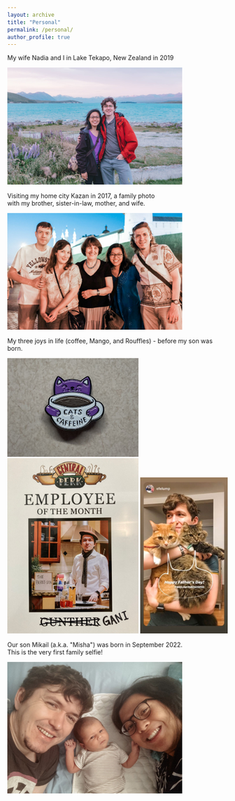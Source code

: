 ```yaml
---
layout: archive
title: "Personal"
permalink: /personal/
author_profile: true
---
```


My wife Nadia and I in Lake Tekapo, New Zealand in 2019

<img src="https://github.com/gani-nurmukhametov/gani-nurmukhametov.github.io/blob/master/images/New Zealand - 2019.jpg" width ="400">




Visiting my home city Kazan in 2017, a family photo <br>
with my brother, sister-in-law, mother, and wife.

<img src="https://github.com/gani-nurmukhametov/gani-nurmukhametov.github.io/blob/master/images/Kazan-2017.jpg" width ="400">




My three joys in life (coffee, Mango, and Rouffles) - before my son was born.

<img src="https://github.com/gani-nurmukhametov/gani-nurmukhametov.github.io/blob/master/images/Pin.jpeg" width ="300"> <img src="https://github.com/gani-nurmukhametov/gani-nurmukhametov.github.io/blob/master/images/Barrista.jpeg" width ="300"> <img src="https://github.com/gani-nurmukhametov/gani-nurmukhametov.github.io/blob/master/images/Father's Day.jpeg" width ="200"> 




Our son Mikail (a.k.a. "Misha") was born in September 2022. <br>
This is the very first family selfie!

<img src="https://github.com/gani-nurmukhametov/gani-nurmukhametov.github.io/blob/master/images/Family selfie.jpeg" width ="400">
